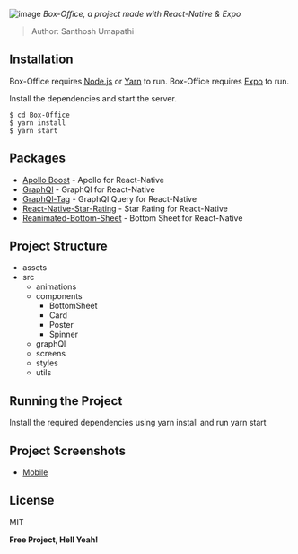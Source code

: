 ![image](https://drive.google.com/uc?export=view&id=1FdT8eloiXpHaSpLRL6-A-Df5ZuRD2ipK)
*Box-Office, a project made with React-Native & Expo*

> Author: Santhosh Umapathi


## Installation

Box-Office requires [Node.js](https://nodejs.org/) or [Yarn](https://yarnpkg.com/) to run.
Box-Office requires [Expo](https://docs.expo.io/) to run.

Install the dependencies and start the server.

```
$ cd Box-Office
$ yarn install
$ yarn start
```

## Packages
* [Apollo Boost](https://www.npmjs.com/package/apollo-boost) - Apollo for React-Native
* [GraphQl](https://www.npmjs.com/package/graphql) - GraphQl for React-Native
* [GraphQl-Tag](https://www.npmjs.com/package/graphql-tag) - GraphQl Query for React-Native
* [React-Native-Star-Rating](https://www.npmjs.com/package/react-native-star-rating) - Star Rating for React-Native
* [Reanimated-Bottom-Sheet](https://github.com/osdnk/react-native-reanimated-bottom-sheet) - Bottom Sheet for React-Native


## Project Structure
- assets
- src
  - animations
  - components
    - BottomSheet
    - Card
    - Poster
    - Spinner
  - graphQl
  - screens
  - styles
  - utils


## Running the Project
Install the required dependencies using yarn install and run yarn start



## Project Screenshots
* [Mobile](https://postimg.cc/gallery/7YQ7s8X)


License
----
MIT


**Free Project, Hell Yeah!**